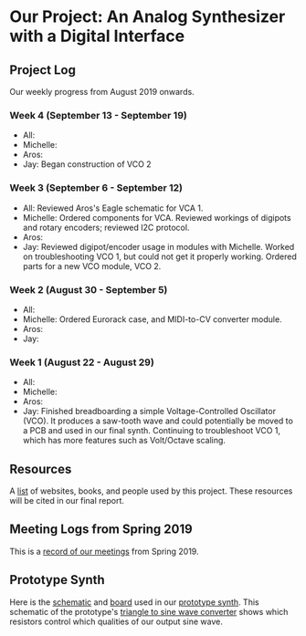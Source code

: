 # Our Project: An Analog Synthesizer with a Digital Interface

## Project Log
Our weekly progress from August 2019 onwards.

### Week 4 (September 13 - September 19)
* All:
* Michelle:
* Aros:
* Jay: Began construction of VCO 2

### Week 3 (September 6 - September 12)
* All: Reviewed Aros's Eagle schematic for VCA 1.
* Michelle: Ordered components for VCA. Reviewed workings of digipots and rotary encoders; reviewed I2C protocol.
* Aros:
* Jay: Reviewed digipot/encoder usage in modules with Michelle. Worked on troubleshooting VCO 1, but could not get it properly working. Ordered parts for a new VCO module, VCO 2.

### Week 2 (August 30 - September 5)
* All:
* Michelle: Ordered Eurorack case, and MIDI-to-CV converter module.
* Aros:
* Jay:

### Week 1 (August 22 - August 29)
* All:
* Michelle: 
* Aros:
* Jay: Finished breadboarding a simple Voltage-Controlled Oscillator (VCO). It produces a saw-tooth wave and could potentially be moved to a PCB and used in our final synth. Continuing to troubleshoot VCO 1, which has more features such as Volt/Octave scaling.

## Resources
A [list](https://docs.google.com/document/d/1bn2XwHxJaG-ds-zcZPaRnOW3YTtZJFIuCk1MftFgEfE/edit?usp=sharing) of websites, books, and people used by this project. These resources will be cited in our final report.

## Meeting Logs from Spring 2019
This is a [record of our meetings](https://github.com/jayheiland/CE_Senior_Project/blob/master/docs/Meeting%20logs.pdf) from Spring 2019.

## Prototype Synth
Here is the [schematic](https://github.com/jayheiland/CE_Senior_Project/blob/master/docs/schematic.PNG) and [board](https://github.com/jayheiland/CE_Senior_Project/blob/master/docs/Board.pdf) used in our [prototype synth](https://github.com/jayheiland/CE_Senior_Project/blob/master/docs/IMG_0136.jpg). This schematic of the prototype's [triangle to sine wave converter](https://github.com/jayheiland/CE_Senior_Project/blob/master/docs/triangleToSine.png) shows which resistors control which qualities of our output sine wave. 
